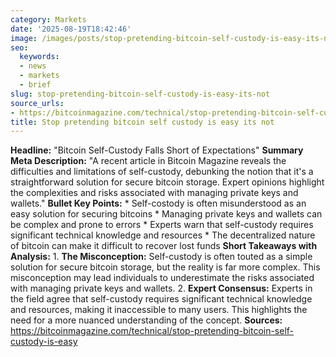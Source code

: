 ```yaml
---
category: Markets
date: '2025-08-19T18:42:46'
image: /images/posts/stop-pretending-bitcoin-self-custody-is-easy-its-not.webp
seo:
  keywords:
  - news
  - markets
  - brief
slug: stop-pretending-bitcoin-self-custody-is-easy-its-not
source_urls:
- https://bitcoinmagazine.com/technical/stop-pretending-bitcoin-self-custody-is-easy
title: Stop pretending bitcoin self custody is easy its not
---
```


**Headline:** "Bitcoin Self-Custody Falls Short of Expectations"  **Summary Meta Description:** "A recent article in Bitcoin Magazine reveals the difficulties and limitations of self-custody, debunking the notion that it's a straightforward solution for secure bitcoin storage. Expert opinions highlight the complexities and risks associated with managing private keys and wallets."  **Bullet Key Points:**  * Self-costody is often misunderstood as an easy solution for securing bitcoins * Managing private keys and wallets can be complex and prone to errors * Experts warn that self-custody requires significant technical knowledge and resources * The decentralized nature of bitcoin can make it difficult to recover lost funds  **Short Takeaways with Analysis:**  1. **The Misconception:** Self-custody is often touted as a simple solution for secure bitcoin storage, but the reality is far more complex. This misconception may lead individuals to underestimate the risks associated with managing private keys and wallets. 2. **Expert Consensus:** Experts in the field agree that self-custody requires significant technical knowledge and resources, making it inaccessible to many users. This highlights the need for a more nuanced understanding of the concept.  **Sources:** https://bitcoinmagazine.com/technical/stop-pretending-bitcoin-self-custody-is-easy
